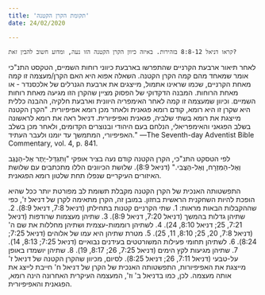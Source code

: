 ```yaml
---
title: 'תקומת הקרן הקטנה'
date: 24/02/2020

---
```


`קראו דניאל 8:8-12 בזהירות. באיזה כיוון הקרן הקטנה הזו נעה, ומדוע חשוב להבין זאת?`

לאחר תיאור ארבעת הקרניים שהתפרשו בארבעת כיווני רוחות השמיים, הטקסט התנ"כי אומר שמאחד מהם קמה הקרן הקטנה. השאלה אפוא היא האם הקרן/מעצמה זו קמה מאחת הקרניים, שכמו שראינו אתמול, מייצגים את ארבעת הגנרלים של אלכסנדר - או מאחת הרוחות. המבנה הדקדוקי של הפסוק מציין שהקרן הזו מגיעה מאחת רוחות השמיים. וכיוון שמעצמה זו קמה לאחר האימפריה היוונית וארבעת חלקיה, ההבנה כללית היא שקרן זו היא רומא, קודם רומא פגאנית ולאחר מכן רומא אפיפיורית. "הקרן הקטנה מייצגת את רומא בשתי שלביה, פגאנית ואפיפיורית. דניאל ראה את רומא לראשונה בשלב הפגאני והאימפריאלי, הנלחם בעם היהודי ובנוצרים הקדומים, ולאחר מכן בשלב האפיפיורי, המתמשך עד יומנו ולעבר העתיד." —The Seventh-day Adventist Bible Commentary, vol. 4, p. 841. 

לפי הטסקט התנ"כי, הקרן הקטנה קודם נעה בציר אופקי "וַתִּגְדַּל-יֶתֶר אֶל-הַנֶּגֶב וְאֶל-הַמִּזְרָח, וְאֶל-הַצֶּבִי." (דניאל 8:9). שלושת הכיוונים הללו מתכתבים עם שלושת האיזורים העיקריים שנפלו תחת שלטון רומא הפגאנית.

התפשטותה האנכית של הקרן הקטנה מקבלת תשומת לב מפורטת יותר ככל שהיא הופכת להיות השחקנית הראשית בחזון. במובן זה, הקרן מתאימה לקרן של דניאל ז', כפי שההקבלות הבאות מראות: 1. שתי הקרניים קטנות בתחילתן (דניאל 7:8, דניאל 8:9). 2. שתיהן גדלות בהמשך (דניאל 7:20, דניאל 8:9). 3. שתיהן מעצמות שרודפות (דניאל 7:21, 25; דניאל 8:10, 24). 4. לשתיהן רוממות-עצמית ושתיהן מחללות את שם ה' (דניאל 7:8, 20, 25; 8:10, 11, 25). 5. מטרת שתיהן היא עמו של אלוהים (דניאל 7:25; 8:24). 6. לשתיהן תחומי פעילות המשורטטים בעידנים נבואיים (דניאל 7:25; 8:13, 14). 7. שתיהן מגיעות לקץ הימים (דניאל 7:25, 26; 8:17, 19). 8. שתיהן יושמדו באופן על-טבעי (דניאל 7:11, 26; דניאל 8:25). לסיום, מכיוון שהקרן הקטנה של דניאל ז' מייצגת את האפיפיורות, התפשטותה האנכית של הקרן של דניאל ח' חייבת לייצג את אותה מעצמה. לכן, כמו בדניאל ב' וז', המעצמה העיקרית האחרונה הינה רומא, הפגאנית והאפיפיורית.